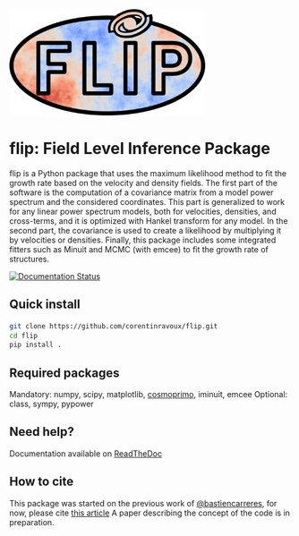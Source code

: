 <img src="docs/_static/flip_logo.webp" width=350>

# flip: Field Level Inference Package

flip is a Python package that uses the maximum likelihood method to fit the growth rate based on the velocity and density fields. The first part of the software is the computation of a covariance matrix from a model power spectrum and the considered coordinates. This part is generalized to work for any linear power spectrum models, both for velocities, densities, and cross-terms, and it is optimized with Hankel transform for any model. In the second part, the covariance is used to create a likelihood by multiplying it by velocities or densities. Finally, this package includes some integrated fitters such as Minuit and MCMC (with emcee) to fit the growth rate of structures.


[![Documentation Status](https://readthedocs.org/projects/flip/badge/?version=latest)](https://flip.readthedocs.io/en/latest/?badge=latest)

## Quick install
```bash
git clone https://github.com/corentinravoux/flip.git
cd flip
pip install .
```

## Required packages

Mandatory: numpy, scipy, matplotlib, [cosmoprimo](https://github.com/adematti/cosmoprimo), iminuit, emcee
Optional: class, sympy, pypower

## Need help?
Documentation available on [ReadTheDoc](https://flip.readthedocs.io/) 

## How to cite
This package was started on the previous work of [@bastiencarreres](https://github.com/bastiencarreres), for now, please cite [this article](https://arxiv.org/abs/2303.01198)
A paper describing the concept of the code is in preparation.
